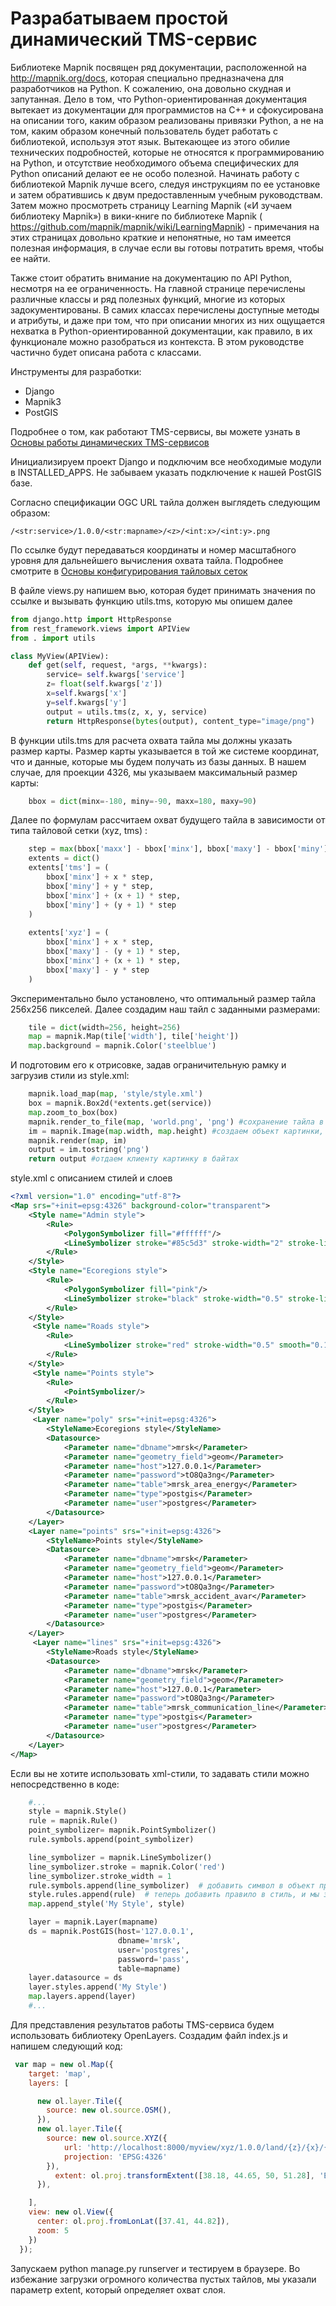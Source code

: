 # Разрабатываем простой динамический TMS-сервис

Библиотеке Mapnik посвящен ряд документации, расположенной на http://mapnik.org/docs, которая специально предназначена для разработчиков на Python. К сожалению, она довольно скудная и запутанная. Дело в том, что Python-ориентированная документация вытекает из документации для программистов на C++ и сфокусирована на описании того, каким образом реализованы привязки Python, а не на том, каким образом конечный пользователь будет работать с библиотекой, используя этот язык. Вытекающее из этого обилие технических подробностей, которые не относятся к программированию на Python, и отсутствие необходимого объема специфических для Python описаний делают ее не особо полезной.
Начинать работу с библиотекой Mapnik лучше всего, следуя инструкциям по ее установке и затем обратившись к двум предоставленным учебным руководствам. Затем можно просмотреть страницу Learning Mapnik («И зучаем библиотеку Mapnik») в вики-книге по библиотеке Mapnik ( https://github.com/mapnik/mapnik/wiki/LearningMapnik) - примечания на этих страницах довольно краткие и непонятные, но там имеется полезная информация, в случае если вы готовы потратить время, чтобы ее найти.

Также стоит обратить внимание на документацию по API Python, несмотря на ее ограниченность. На главной странице перечислены различные классы и ряд полезных функций, многие из которых задокументированы. В самих классах перечислены доступные методы и атрибуты, и даже при том, что при описании многих из них ощущается нехватка в Python-ориентированной документации, как правило, в их функционале можно разобраться из контекста. В этом руководстве частично будет описана работа с классами.

Инструменты для разработки:
- Django
- Mapnik3
- PostGIS

Подробнее о том, как работают TMS-сервисы, вы можете узнать в [Основы работы динамических TMS-сервисов](http://gis-lab.info/qa/dynamic-tms.html)

Инициализируем проект Django и подключим все необходимые модули в INSTALLED_APPS. Не забываем указать подключение к нашей PostGIS базе.

Согласно спецификации OGC URL тайла должен выглядеть следующим образом:

```
/<str:service>/1.0.0/<str:mapname>/<z>/<int:x>/<int:y>.png
```

По ссылке будут передаваться координаты и номер масштабного уровня для дальнейшего вычисления охвата тайла. Подробнее смотрите в [Основы конфигурирования тайловых сеток](http://wiki.gis-lab.info/w/%D0%9E%D1%81%D0%BD%D0%BE%D0%B2%D1%8B_%D0%BA%D0%BE%D0%BD%D1%84%D0%B8%D0%B3%D1%83%D1%80%D0%B8%D1%80%D0%BE%D0%B2%D0%B0%D0%BD%D0%B8%D1%8F_%D1%82%D0%B0%D0%B9%D0%BB%D0%BE%D0%B2%D1%8B%D1%85_%D1%81%D0%B5%D1%82%D0%BE%D0%BA)

В файле views.py напишем вью, которая будет принимать значения по ссылке и вызывать функцию utils.tms, которую мы опишем далее

```python
from django.http import HttpResponse
from rest_framework.views import APIView
from . import utils

class MyView(APIView):
    def get(self, request, *args, **kwargs):
        service= self.kwargs['service']
        z= float(self.kwargs['z'])
        x=self.kwargs['x']
        y=self.kwargs['y']
        output = utils.tms(z, x, y, service)
        return HttpResponse(bytes(output), content_type="image/png")

```
В функции utils.tms для расчета охвата тайла мы должны указать размер карты. Размер карты указывается в той же системе координат, что и данные, которые мы будем получать из базы данных. В нашем случае, для проекции 4326, мы указываем максимальный размер карты:

```python
	bbox = dict(minx=-180, miny=-90, maxx=180, maxy=90)
```
Далее по формулам рассчитаем охват будущего тайла в зависимости от типа тайловой сетки (xyz, tms) :

```python
	step = max(bbox['maxx'] - bbox['minx'], bbox['maxy'] - bbox['miny']) / 2 ** z
    extents = dict()
    extents['tms'] = (
        bbox['minx'] + x * step,
        bbox['miny'] + y * step,
        bbox['minx'] + (x + 1) * step,
        bbox['miny'] + (y + 1) * step
    )   
    
    extents['xyz'] = (
        bbox['minx'] + x * step,
        bbox['maxy'] - (y + 1) * step,
        bbox['minx'] + (x + 1) * step,
        bbox['maxy'] - y * step
    )
```
Экспериментально было установлено, что оптимальный размер тайла 256х256 пикселей. Далее создадим наш тайл с заданными размерами:

```python
	tile = dict(width=256, height=256)
    map = mapnik.Map(tile['width'], tile['height'])
    map.background = mapnik.Color('steelblue')
```

И подготовим его к отрисовке, задав ограничительную рамку и загрузив стили из style.xml:

```python
	mapnik.load_map(map, 'style/style.xml')
    box = mapnik.Box2d(*extents.get(service))
    map.zoom_to_box(box)
    mapnik.render_to_file(map, 'world.png', 'png') #сохранение тайла в файл просто для тестов
    im = mapnik.Image(map.width, map.height) #создаем объект картинки, в который будет отрисовываться наш тайл
    mapnik.render(map, im)
    output = im.tostring('png')
    return output #отдаем клиенту картинку в байтах
```
style.xml с описанием стилей и слоев
```xml
<?xml version="1.0" encoding="utf-8"?>
<Map srs="+init=epsg:4326" background-color="transparent">
    <Style name="Admin style">
        <Rule>
            <PolygonSymbolizer fill="#ffffff"/>
            <LineSymbolizer stroke="#85c5d3" stroke-width="2" stroke-linejoin="round" />
        </Rule>
    </Style>
    <Style name="Ecoregions style">
        <Rule>
            <PolygonSymbolizer fill="pink"/>
            <LineSymbolizer stroke="black" stroke-width="0.5" stroke-linejoin="round" />
        </Rule>
    </Style>
     <Style name="Roads style">
        <Rule>
            <LineSymbolizer stroke="red" stroke-width="0.5" smooth="0.1"/>
        </Rule>
    </Style>
     <Style name="Points style">
        <Rule>
            <PointSymbolizer/>
        </Rule>
    </Style>
     <Layer name="poly" srs="+init=epsg:4326">
        <StyleName>Ecoregions style</StyleName>
        <Datasource>
            <Parameter name="dbname">mrsk</Parameter>
            <Parameter name="geometry_field">geom</Parameter>
            <Parameter name="host">127.0.0.1</Parameter>
            <Parameter name="password">tO8Qa3ng</Parameter>
            <Parameter name="table">mrsk_area_energy</Parameter>
            <Parameter name="type">postgis</Parameter>
            <Parameter name="user">postgres</Parameter>
        </Datasource>
    </Layer>
    <Layer name="points" srs="+init=epsg:4326">
        <StyleName>Points style</StyleName>
        <Datasource>
            <Parameter name="dbname">mrsk</Parameter>
            <Parameter name="geometry_field">geom</Parameter>
            <Parameter name="host">127.0.0.1</Parameter>
            <Parameter name="password">tO8Qa3ng</Parameter>
            <Parameter name="table">mrsk_accident_avar</Parameter>
            <Parameter name="type">postgis</Parameter>
            <Parameter name="user">postgres</Parameter>
        </Datasource>
    </Layer>
     <Layer name="lines" srs="+init=epsg:4326">
        <StyleName>Roads style</StyleName>
        <Datasource>
            <Parameter name="dbname">mrsk</Parameter>
            <Parameter name="geometry_field">geom</Parameter>
            <Parameter name="host">127.0.0.1</Parameter>
            <Parameter name="password">tO8Qa3ng</Parameter>
            <Parameter name="table">mrsk_communication_line</Parameter>
            <Parameter name="type">postgis</Parameter>
            <Parameter name="user">postgres</Parameter>
        </Datasource>
    </Layer>
</Map>
```
Если вы не хотите использовать xml-стили, то задавать стили можно непосредственно в коде:
```python
	#...
	style = mapnik.Style()
    rule = mapnik.Rule()
    point_symbolizer= mapnik.PointSymbolizer()
    rule.symbols.append(point_symbolizer)

    line_symbolizer = mapnik.LineSymbolizer()
    line_symbolizer.stroke = mapnik.Color('red')
    line_symbolizer.stroke_width = 1
    rule.symbols.append(line_symbolizer)  # добавить символ в объект правила
    style.rules.append(rule)  # теперь добавить правило в стиль, и мы закончили
    map.append_style('My Style', style)

    layer = mapnik.Layer(mapname)
    ds = mapnik.PostGIS(host='127.0.0.1',
                        dbname='mrsk',
                        user='postgres',
                        password='pass',
                        table=mapname)
    layer.datasource = ds
    layer.styles.append('My Style')
    map.layers.append(layer)
    #...
```

Для представления результатов работы TMS-сервиса будем использовать библиотеку OpenLayers. Создадим файл index.js и напишем следующий код:
```javascript
 var map = new ol.Map({
    target: 'map',
    layers: [

      new ol.layer.Tile({
        source: new ol.source.OSM(),
      }),
      new ol.layer.Tile({
        source: new ol.source.XYZ({
            url: 'http://localhost:8000/myview/xyz/1.0.0/land/{z}/{x}/{y}.png',
            projection: 'EPSG:4326'
        }),
          extent: ol.proj.transformExtent([38.18, 44.65, 50, 51.28], 'EPSG:4326', 'EPSG:3857'),
      }),

    ],
    view: new ol.View({
      center: ol.proj.fromLonLat([37.41, 44.82]),
      zoom: 5
    })
  });
```
Запускаем python manage.py runserver и тестируем в браузере. Во избежание загрузки огромного количества пустых тайлов, мы указали параметр extent, который определяет охват слоя.